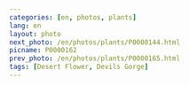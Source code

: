 ```yaml
---
categories: [en, photos, plants]
lang: en
layout: photo
next_photo: /en/photos/plants/P0000144.html
picname: P0000162
prev_photo: /en/photos/plants/P0000165.html
tags: [Desert Flower, Devils Gorge]
---
```

